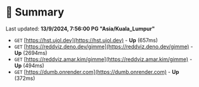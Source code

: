 # 📖 Summary
Last updated: **13/9/2024, 7:56:00 PG "Asia/Kuala_Lumpur"**

- `GET` [https://hst.ujol.dev](https://hst.ujol.dev) - **Up** (657ms)
- `GET` [https://reddviz.deno.dev/gimme](https://reddviz.deno.dev/gimme) - **Up** (2694ms)
- `GET` [https://reddviz.amar.kim/gimme](https://reddviz.amar.kim/gimme) - **Up** (494ms)
- `GET` [https://dumb.onrender.com](https://dumb.onrender.com) - **Up** (372ms)
